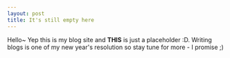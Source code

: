 ```yaml
---
layout: post
title: It's still empty here
---
```

Hello~ Yep this is my blog site and **THIS** is just a placeholder :D. Writing blogs is one of my new year's resolution so stay tune for more - I promise ;)